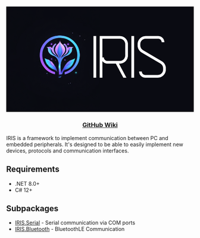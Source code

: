 ![LOGO](https://github.com/H1M4W4R1/IRIS/blob/main/logo.png)
<div align="center">
  <h3>
    <a href="https://github.com/H1M4W4R1/IRIS/wiki">
      GitHub Wiki
    </a>
  </h3>
</div>

IRIS is a framework to implement communication between PC and embedded peripherals.
It's designed to be able to easily implement new devices, protocols and communication interfaces.

## Requirements
* .NET 8.0+
* C# 12+

## Subpackages
* [IRIS.Serial](https://github.com/H1M4W4R1/IRIS.Serial) - 
Serial communication via COM ports
* [IRIS.Bluetooth](https://github.com/H1M4W4R1/IRIS.Bluetooth) - BluetoothLE Communication 

